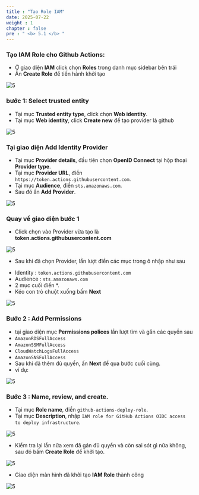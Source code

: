 ```yaml
---
title : "Tạo Role IAM"
date: 2025-07-22 
weight : 1 
chapter : false
pre : " <b> 5.1 </b> "
---
```


### Tạo **IAM Role** cho Github Actions:
- Ở giao diện **IAM** click chọn **Roles** trong danh mục sidebar bên trái  
- Ấn **Create Role** để tiến hành khởi tạo

![5](/images/imageAWWS/52.png)

### bước 1: **Select trusted entity** 
- Tại mục **Trusted entity type**, click chọn **Web identity**.
- Tại mục **Web identity**, click **Create new** để tạo provider là github

![5](/images/imageAWWS/53.png)

### Tại giao diện **Add Identity Provider**
- Tại mục **Provider details**, đầu tiên chọn **OpenID Connect** tại hộp thoại **Provider type**.
- Tại mục **Provider URL**, điền `https://token.actions.githubusercontent.com`.
- Tại mục **Audience**, điền `sts.amazonaws.com`.
- Sau đó ấn **Add Provider**.

![5](/images/imageAWWS/54.png)

### Quay về giao diện **bước 1**
- Click chọn vào Provider vừa tạo là **token.actions.githubusercontent.com**

![5](/images/imageAWWS/55.png)

- Sau khi đã chọn Provider, lần lượt điền các mục trong ô nhập như sau 
+ Identity : `token.actions.githubusercontent.com`
+ Audience : `sts.amazonaws.com`
+ 2 mục cuối điền *.
+ Kéo con trỏ chuột xuống bấm **Next**

![5](/images/imageAWWS/56.png)

### Bước 2 : Add Permissions 
- tại giao diện mục **Permissions polices** lần lượt tìm và gắn các quyền sau
 - `AmazonRDSFullAccess`
 - `AmazonSSMFullAccess`
 - `CloudWatchLogsFullAccess`
 - `AmazonSNSFullAccess`
 - Sau khi đã thêm đủ quyền, ấn **Next** để qua bước cuối cùng.
 - ví dụ: 

![5](/images/imageAWWS/57.png)

### Bước 3 : Name, review, and create.

- Tại mục **Role name**, điền `github-actions-deploy-role`.
- Tại mục **Description**, nhập `IAM role for GitHub Actions OIDC access to deploy infrastructure`.

![5](/images/imageAWWS/58.png)

- Kiểm tra lại lần nữa xem đã gán đủ quyền và còn sai sót gì nữa không, sau đó bấm **Create Role** để khởi tạo.

![5](/images/imageAWWS/59.png)

- Giao diện màn hình đã khởi tạo **IAM Role** thành công

![5](/images/imageAWWS/510.png)


